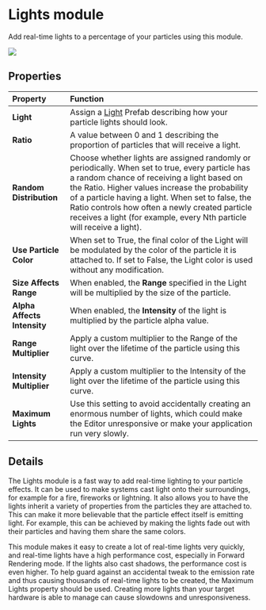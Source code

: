 # Lights module

Add real-time lights to a percentage of your particles using this module.

![](../uploads/Main/PartSysLightsModule.png)

## Properties

| Property| Function |
|:---|:---| 
| __Light__| Assign a [Light](LightingInUnity) Prefab describing how your particle lights should look. |
| __Ratio__| A value between 0 and 1 describing the proportion of particles that will receive a light. |
| __Random Distribution__| Choose whether lights are assigned randomly or periodically. When set to true, every particle has a random chance of receiving a light based on the Ratio. Higher values increase the probability of a particle having a light. When set to false, the Ratio controls how often a newly created particle receives a light (for example, every Nth particle will receive a light). |
| __Use Particle Color__| When set to True, the final color of the Light will be modulated by the color of the particle it is attached to. If set to False, the Light color is used without any modification. |
| __Size Affects Range__| When enabled, the __Range__ specified in the Light will be multiplied by the size of the particle. |
| __Alpha Affects Intensity__| When enabled, the __Intensity__ of the light is multiplied by the particle alpha value. |
| __Range Multiplier__| Apply a custom multiplier to the Range of the light over the lifetime of the particle using this curve. |
| __Intensity Multiplier__| Apply a custom multiplier to the Intensity of the light over the lifetime of the particle using this curve. |
| __Maximum Lights__| Use this setting to avoid accidentally creating an enormous number of lights, which could make the Editor unresponsive or make your application run very slowly. |

## Details

The Lights module is a fast way to add real-time lighting to your particle effects. It can be used to make systems cast light onto their surroundings, for example for a fire, fireworks or lightning. It also allows you to have the lights inherit a variety of properties from the particles they are attached to. This can make it more believable that the particle effect itself is emitting light. For example, this can be achieved by making the lights fade out with their particles and having them share the same colors.

This module makes it easy to create a lot of real-time lights very quickly, and real-time lights have a high performance cost, especially in Forward Rendering mode. If the lights also cast shadows, the performance cost is even higher. To help guard against an accidental tweak to the emission rate and thus causing thousands of real-time lights to be created, the Maximum Lights property should be used. Creating more lights than your target hardware is able to manage can cause slowdowns and unresponsiveness.